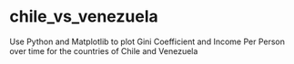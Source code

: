 # chile_vs_venezuela
Use Python and Matplotlib to plot Gini Coefficient and Income Per Person over time for the countries of Chile and Venezuela
